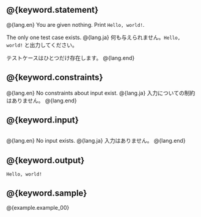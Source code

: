 ## @{keyword.statement}

@{lang.en}
You are given nothing. Print `Hello, world!`.

The only one test case exists.
@{lang.ja}
何も与えられません。`Hello, world!` と出力してください。

テストケースはひとつだけ存在します。
@{lang.end}

## @{keyword.constraints}

@{lang.en}
No constraints about input exist.
@{lang.ja}
入力についての制約はありません。
@{lang.end}

## @{keyword.input}

```
```

@{lang.en}
No input exists.
@{lang.ja}
入力はありません。
@{lang.end}

## @{keyword.output}

```
Hello, world!
```

## @{keyword.sample}

@{example.example_00}
